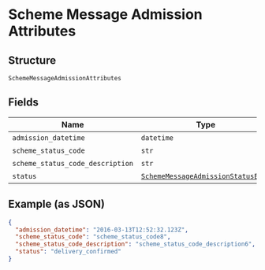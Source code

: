 
# Scheme Message Admission Attributes

## Structure

`SchemeMessageAdmissionAttributes`

## Fields

| Name | Type | Tags | Description |
|  --- | --- | --- | --- |
| `admission_datetime` | `datetime` | Optional | - |
| `scheme_status_code` | `str` | Optional | - |
| `scheme_status_code_description` | `str` | Optional | - |
| `status` | [`SchemeMessageAdmissionStatusEnum`](../../doc/models/scheme-message-admission-status-enum.md) | Optional | - |

## Example (as JSON)

```json
{
  "admission_datetime": "2016-03-13T12:52:32.123Z",
  "scheme_status_code": "scheme_status_code8",
  "scheme_status_code_description": "scheme_status_code_description6",
  "status": "delivery_confirmed"
}
```

